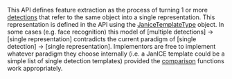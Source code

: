 This API defines feature extraction as the process of turning 1 or more
[detections](../io/overview.md) that refer to the same object into a single
representation. This representation is defined in the API using the
[JaniceTemplateType](structs.md#JaniceTemplateType) object. In some cases (e.g.
face recognition) this model of [multiple detections] -> [single
representation] contradicts the current paradigm of [single detection] ->
[single representation]. Implementors are free to implement whatever paradigm
they choose internally (i.e. a JanICE template could be a simple list of single
detection templates) provided the [comparison](../comparison/overview.md)
functions work appropriately.
